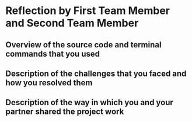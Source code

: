 # Reflection by First Team Member and Second Team Member

## Overview of the source code and terminal commands that you used

## Description of the challenges that you faced and how you resolved them

## Description of the way in which you and your partner shared the project work
